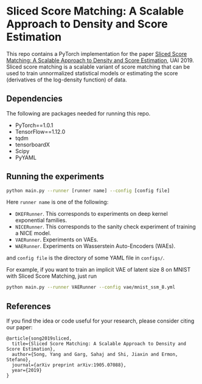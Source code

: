 # Sliced Score Matching: A Scalable Approach to Density and Score Estimation

This repo contains a PyTorch implementation for the paper [Sliced Score Matching: A Scalable Approach to Density and Score Estimation](https://arxiv.org/abs/1905.07088), UAI 2019. Sliced score matching is a scalable variant of score matching that can be used to train unnormalized statistical models or estimating the score (derivatives of the log-density function) of data.



## Dependencies

The following are packages needed for running this repo.

- PyTorch==1.0.1
- TensorFlow==1.12.0
- tqdm
- tensorboardX
- Scipy
- PyYAML



## Running the experiments
```bash
python main.py --runner [runner name] --config [config file]
```

Here `runner name` is one of the following:

- `DKEFRunner`. This corresponds to experiments on deep kernel exponential families.
- `NICERunner`. This corresponds to the sanity check experiment of training a NICE model.
- `VAERunner`. Experiments on VAEs.
- `WAERunner`. Experiments on Wasserstein Auto-Encoders (WAEs).

and `config file` is the directory of some YAML file in `configs/`.



For example, if you want to train an implicit VAE of latent size 8 on MNIST with Sliced Score Matching, just run

```bash
python main.py --runner VAERunner --config vae/mnist_ssm_8.yml
```



## References

If you find the idea or code useful for your research, please consider citing our paper:

```
@article{song2019sliced,
  title={Sliced Score Matching: A Scalable Approach to Density and Score Estimation},
  author={Song, Yang and Garg, Sahaj and Shi, Jiaxin and Ermon, Stefano},
  journal={arXiv preprint arXiv:1905.07088},
  year={2019}
}
```


